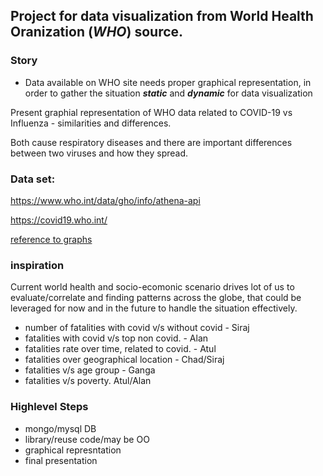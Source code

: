 

## Project for data visualization from World Health Oranization (__*WHO*__) source.

### Story
* Data available on WHO site needs proper graphical representation, in order to gather the situation _**static**_ and _**dynamic**_ for data visualization


Present graphial representation  of WHO data related to COVID-19 vs  Influenza - similarities and differences.

Both cause respiratory diseases and there are important differences between two viruses and how they spread.


### Data set:

https://www.who.int/data/gho/info/athena-api 

https://covid19.who.int/ 

[reference to graphs](https://ourworldindata.org/coronavirus-data-explorer?yScale=log&zoomToSelection=true&testsMetric=true&totalFreq=true&aligned=true&perCapita=true&smoothing=0&country=ATG~ARG~AFG~Africa~ALB&pickerMetric=location&pickerSort=asc)

### inspiration

Current world health and socio-ecomonic scenario drives lot of us to evaluate/correlate and finding patterns across the globe, that could be leveraged for now and in the future to handle the situation effectively. 


* number of fatalities with covid v/s without covid - Siraj
* fatalities with covid v/s top non covid. - Alan
* fatalities rate over time, related to covid. - Atul
* fatalities over geographical location - Chad/Siraj
* fatalities v/s age group - Ganga
* fatalities v/s poverty. Atul/Alan

### Highlevel Steps

* mongo/mysql DB
* library/reuse code/may be OO
* graphical represntation 
* final presentation 



